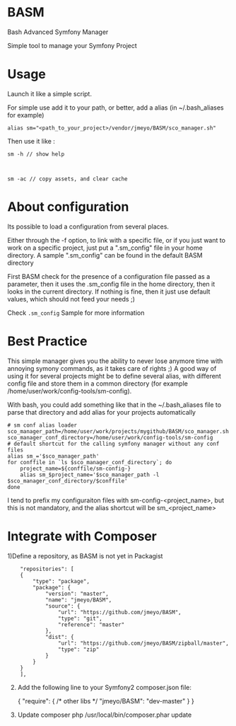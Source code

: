 BASM
====

Bash Advanced Symfony Manager

Simple tool to manage your Symfony Project


Usage
=====
Launch it like a simple script.

For simple use add it to your path, or better, add a alias (in ~/.bash_aliases for example)

    alias sm="<path_to_your_project>/vendor/jmeyo/BASM/sco_manager.sh"

Then use it like :

    sm -h // show help
    
    
    
    sm -ac // copy assets, and clear cache
    
About configuration
===================

Its possible to load a configuration from several places. 

Either through the -f option, to link with a specific file, or if you just want to work on a specific project, just put a ".sm_config" file in your home directory. A sample ".sm_config" can be found in the default BASM directory

First BASM check for the presence of a configuration file passed as a parameter, then it uses the .sm_config file in the home directory, then it looks in the current directory. If nothing is fine, then it just use default values, which should not feed your needs ;)

Check `.sm_config` Sample for more information

Best Practice
=============

This simple manager gives you the ability to never lose anymore time with annoying symony commands, as it takes care of rights ;)
A good way of using it for several projects might be to define several alias, with different config file and store them in a common directory (for example /home/user/work/config-tools/sm-config). 

With bash, you could add something like that in the ~/.bash_aliases file to parse that directory and add alias for your projects automatically

	# sm conf alias loader
	sco_manager_path=/home/user/work/projects/mygithub/BASM/sco_manager.sh
	sco_manager_conf_directory=/home/user/work/config-tools/sm-config
	# default shortcut for the calling symfony manager without any conf files
	alias sm_='$sco_manager_path'
	for conffile in `ls $sco_manager_conf_directory`; do
		project_name=${conffile/sm-config-}
		alias sm_$project_name='$sco_manager_path -l $sco_manager_conf_directory/$conffile'
	done
	
I tend to prefix my configuraiton files with sm-config-<project_name>, but this is not mandatory, and the alias shortcut will be sm_<project_name> <OPTIONS>


Integrate with Composer
=======================

1)Define a repository, as BASM is not yet in Packagist
```
    "repositories": [
    {
        "type": "package",
        "package": {
            "version": "master",
            "name": "jmeyo/BASM",
            "source": {
                "url": "https://github.com/jmeyo/BASM",
                "type": "git",
                "reference": "master"
            },
            "dist": {
                "url": "https://github.com/jmeyo/BASM/zipball/master",
                "type": "zip"
            }
        }
    }
    ],
```  

2) Add the following line to your Symfony2 composer.json file:

	{
		"require": {
			/* other libs */
			"jmeyo/BASM": "dev-master"
		}
	}

3) Update composer
	php /usr/local/bin/composer.phar update

